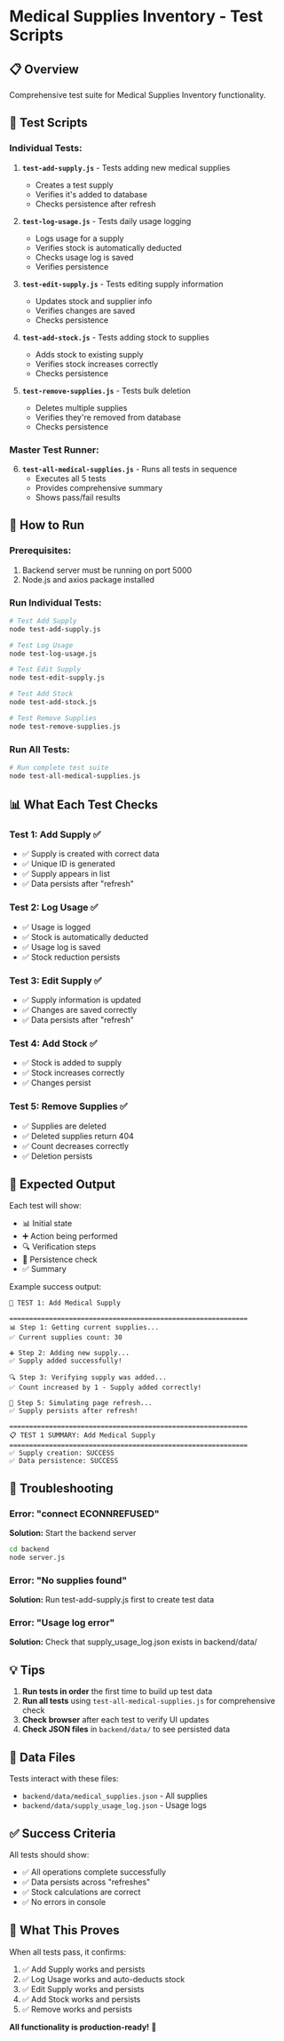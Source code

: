 # Medical Supplies Inventory - Test Scripts

## 📋 Overview

Comprehensive test suite for Medical Supplies Inventory functionality.

## 🧪 Test Scripts

### Individual Tests:

1. **`test-add-supply.js`** - Tests adding new medical supplies
   - Creates a test supply
   - Verifies it's added to database
   - Checks persistence after refresh

2. **`test-log-usage.js`** - Tests daily usage logging
   - Logs usage for a supply
   - Verifies stock is automatically deducted
   - Checks usage log is saved
   - Verifies persistence

3. **`test-edit-supply.js`** - Tests editing supply information
   - Updates stock and supplier info
   - Verifies changes are saved
   - Checks persistence

4. **`test-add-stock.js`** - Tests adding stock to supplies
   - Adds stock to existing supply
   - Verifies stock increases correctly
   - Checks persistence

5. **`test-remove-supplies.js`** - Tests bulk deletion
   - Deletes multiple supplies
   - Verifies they're removed from database
   - Checks persistence

### Master Test Runner:

6. **`test-all-medical-supplies.js`** - Runs all tests in sequence
   - Executes all 5 tests
   - Provides comprehensive summary
   - Shows pass/fail results

## 🚀 How to Run

### Prerequisites:
1. Backend server must be running on port 5000
2. Node.js and axios package installed

### Run Individual Tests:

```bash
# Test Add Supply
node test-add-supply.js

# Test Log Usage
node test-log-usage.js

# Test Edit Supply
node test-edit-supply.js

# Test Add Stock
node test-add-stock.js

# Test Remove Supplies
node test-remove-supplies.js
```

### Run All Tests:

```bash
# Run complete test suite
node test-all-medical-supplies.js
```

## 📊 What Each Test Checks

### Test 1: Add Supply ✅
- ✅ Supply is created with correct data
- ✅ Unique ID is generated
- ✅ Supply appears in list
- ✅ Data persists after "refresh"

### Test 2: Log Usage ✅
- ✅ Usage is logged
- ✅ Stock is automatically deducted
- ✅ Usage log is saved
- ✅ Stock reduction persists

### Test 3: Edit Supply ✅
- ✅ Supply information is updated
- ✅ Changes are saved correctly
- ✅ Data persists after "refresh"

### Test 4: Add Stock ✅
- ✅ Stock is added to supply
- ✅ Stock increases correctly
- ✅ Changes persist

### Test 5: Remove Supplies ✅
- ✅ Supplies are deleted
- ✅ Deleted supplies return 404
- ✅ Count decreases correctly
- ✅ Deletion persists

## 📝 Expected Output

Each test will show:
- 📊 Initial state
- ➕ Action being performed
- 🔍 Verification steps
- 🔄 Persistence check
- ✅ Summary

Example success output:
```
🧪 TEST 1: Add Medical Supply

============================================================
📊 Step 1: Getting current supplies...
✅ Current supplies count: 30

➕ Step 2: Adding new supply...
✅ Supply added successfully!

🔍 Step 3: Verifying supply was added...
✅ Count increased by 1 - Supply added correctly!

🔄 Step 5: Simulating page refresh...
✅ Supply persists after refresh!

============================================================
📋 TEST 1 SUMMARY: Add Medical Supply
============================================================
✅ Supply creation: SUCCESS
✅ Data persistence: SUCCESS
```

## 🐛 Troubleshooting

### Error: "connect ECONNREFUSED"
**Solution:** Start the backend server
```bash
cd backend
node server.js
```

### Error: "No supplies found"
**Solution:** Run test-add-supply.js first to create test data

### Error: "Usage log error"
**Solution:** Check that supply_usage_log.json exists in backend/data/

## 💡 Tips

1. **Run tests in order** the first time to build up test data
2. **Run all tests** using `test-all-medical-supplies.js` for comprehensive check
3. **Check browser** after each test to verify UI updates
4. **Check JSON files** in `backend/data/` to see persisted data

## 📂 Data Files

Tests interact with these files:
- `backend/data/medical_supplies.json` - All supplies
- `backend/data/supply_usage_log.json` - Usage logs

## ✅ Success Criteria

All tests should show:
- ✅ All operations complete successfully
- ✅ Data persists across "refreshes"
- ✅ Stock calculations are correct
- ✅ No errors in console

## 🎯 What This Proves

When all tests pass, it confirms:
1. ✅ Add Supply works and persists
2. ✅ Log Usage works and auto-deducts stock
3. ✅ Edit Supply works and persists
4. ✅ Add Stock works and persists
5. ✅ Remove works and persists

**All functionality is production-ready!** 🚀

